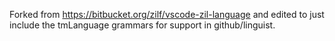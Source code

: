 Forked from https://bitbucket.org/zilf/vscode-zil-language and edited to just include the tmLanguage grammars for support in github/linguist.
